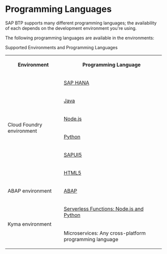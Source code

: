 <!-- loio730d82d3e2054aef84553f636c52ec49 -->

# Programming Languages

SAP BTP supports many different programming languages; the availability of each depends on the development environment you're using.

The following programming languages are available in the environments:

<a name="loio730d82d3e2054aef84553f636c52ec49__table_agk_lwp_jlb"/>Supported Environments and Programming Languages


<table>
<tr>
<th>

Environment



</th>
<th>

Programming Language



</th>
</tr>
<tr>
<td rowspan="6">

Cloud Foundry environment



</td>
<td>

 [SAP HANA](../30-development/Developing_SAP_HANA_in_the_Cloud_Foundry_Environment_14224d7.md#loio14224d75f6c64b499d189e3ebd131ec2) 



</td>
</tr>
<tr>
<td>

 [Java](../30-development/Developing_Java_in_the_Cloud_Foundry_Environment_a3f9006.md) 



</td>
</tr>
<tr>
<td>

 [Node.js](../30-development/Developing_Node.js_in_the_Cloud_Foundry_Environment_3a7a0be.md) 



</td>
</tr>
<tr>
<td>

 [Python](../30-development/Developing_Python_in_the_Cloud_Foundry_Environment_acf8f49.md) 



</td>
</tr>
<tr>
<td>

 [SAPUI5](../30-development/Developing_SAPUI5_839cb81.md) 



</td>
</tr>
<tr>
<td>

 [HTML5](../30-development/Development_c2fec62.md) 



</td>
</tr>
<tr>
<td>

ABAP environment



</td>
<td>

 [ABAP](../30-development/Development_in_the_ABAP_Environment_31367ef.md) 



</td>
</tr>
<tr>
<td rowspan="2">

Kyma environment



</td>
<td>

 [Serverless Functions: Node.js and Python](../30-development/Creating_Functions_fe4ba5b.md) 



</td>
</tr>
<tr>
<td>

Microservices: Any cross-platform programming language



</td>
</tr>
</table>

